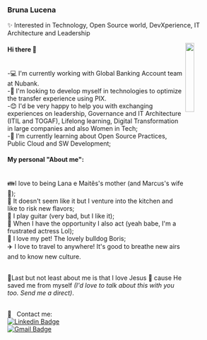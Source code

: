 ### Bruna Lucena

✨ Interested in Technology, Open Source world, DevXperience, IT Architecture and Leadership

<img width="20%" align="right" src="https://i.pinimg.com/originals/0e/8b/ba/0e8bba3b043d49c8064324bedd01997f.gif">  

#### Hi there 👋
<br/>-:computer: I'm currently working with Global Banking Account team at Nubank.
<br/>-:purple_heart: I'm looking to develop myself in technologies to optimize the transfer experience using PIX.
<br/>-:blush: I'd be very happy to help you with exchanging experiences on leadership, Governance and IT Architecture (ITIL and TOGAF), Lifelong learning, Digital Transformation in large companies and also Women in Tech;
<br/>-:rocket: I’m currently learning about Open Source Practices, Public Cloud and SW Development;

#### My personal "About me":
<br/>:family:I love to being Lana e Maitês's mother (and Marcus's wife 💜);
<br/>:curry: It doesn't seem like it but I venture into the kitchen and like to risk new flavors;
<br/>:guitar: I play guitar (very bad, but I like it);
<br/>:art: When I have the opportunity I also act (yeah babe, I'm a frustrated actress Lol);
<br/>:dog: I love my pet! The lovely bulldog Boris;
<br/>:airplane: I love to travel to anywhere! It's good to breathe new airs and to know new culture.

<br/>:book:Last but not least about me is that I love Jesus :sparkling_heart: cause He saved me from myself 
<i> (I'd love to talk about this with you too. Send me a direct)</i>.

<br/> :email: &nbsp; Contact me:
<br/> [![Linkedin Badge](https://img.shields.io/badge/-BrunaLucena-blue?style=flat-square&logo=Linkedin&logoColor=white&link=https://www.linkedin.com/in/bruna-lucena-76812655/)](https://www.linkedin.com/in/bruna-lucena-76812655/) <br/> [![Gmail Badge](https://img.shields.io/badge/-bruna.lucena@gmail.com-c14438?style=flat-square&logo=Gmail&logoColor=white&link=mailto:bruna.lucena@gmail.com)](mailto:bruna.lucenao@gmail.com)
